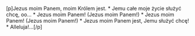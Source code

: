 [p]Jezus moim Panem, moim Królem jest. * Jemu całe moje życie służyć chcę, oo... * Jezus moim Panem! (Jezus moim Panem!) * Jezus moim Panem! (Jezus moim Panem!) * Jezus moim Panem jest, Jemu służyć chcę! * Alleluja!...[/p]
